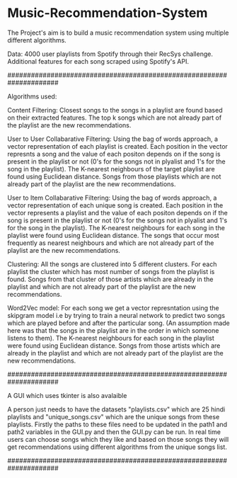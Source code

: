 # Music-Recommendation-System

The Project's aim is to build a music recommendation system using multiple different algorithms.

Data: 4000 user playlists from Spotify through their RecSys challenge. Additional features for each song scraped using Spotify's API. 

#####################################################################

Algorithms used:

Content Filtering: Closest songs to the songs in a playlist are found based on their extracted features. The top k songs which are not already part of the playlist are the new recommendations.

User to User Collabarative Filtering: Using the bag of words approach, a vector representation of each playlist is created. Each position in the vector represnts a song and the value of each positon depends on if the song is present in the playlist or not (0's for the songs not in plyalist and 1's for the song in the playlist). The K-nearest neighbours of the target playlist are found using Euclidean distance. Songs from those playlists which are not already part of the playlist are the new recommendations.

User to Item Collabarative Filtering:  Using the bag of words approach, a vector representation of each unique song is created. Each position in the vector represents a playlist and the value of each positon depends on if the song is present in the playlist or not (0's for the songs not in plyalist and 1's for the song in the playlist). The K-nearest neighbours for each song in the playlist were found using Euclidean distance. The songs that occur most frequently as nearest neighbours and  which are not already part of the playlist are the new recommendations.

Clustering: All the songs are clustered into 5 different clusters. For each playlist the cluster which has most number of songs from the playlist is found. Songs from that cluster of those artists which are already in the playlist and which are not already part of the playlist are the new recommendations.

Word2Vec model: For each song we get a vector represntation using the skipgram model i.e by trying to train a neural network to predict two songs which are played before and after the particular song. (An assumption made here was that the songs in the playlist are in the order in which someone listens to them). The K-nearest neighbours for each song in the playlist were found using Euclidean distance. Songs from those artists which are already in the playlist and which are not already part of the playlist are the new recommendations.


#####################################################################
 
A GUI which uses tkinter is also avalaible

A person just needs to have the datasets "playlists.csv" which are 25 hindi playlists and  "unique_songs.csv" which are the unique songs from these playlists. 
Firstly the paths to these files need to be updated in the path1 and path2 variables in the GUI.py and then the GUI.py can be run.
In real time users can choose songs which they like and based on those songs they will get recommendations using different algorithms from the unique songs list.



#####################################################################

